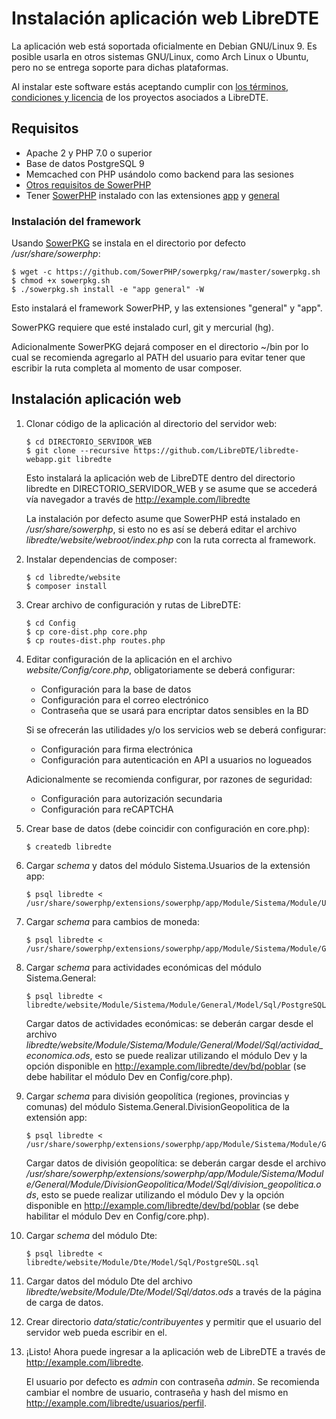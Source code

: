 Instalación aplicación web LibreDTE
===================================

La aplicación web está soportada oficialmente en Debian GNU/Linux 9. Es posible
usarla en otros sistemas GNU/Linux, como Arch Linux o Ubuntu, pero no se entrega
soporte para dichas plataformas.

Al instalar este software estás aceptando cumplir con
[los términos, condiciones y licencia](https://wiki.libredte.cl/doku.php/terminos)
de los proyectos asociados a LibreDTE.

Requisitos
----------

- Apache 2 y PHP 7.0 o superior
- Base de datos PostgreSQL 9
- Memcached con PHP usándolo como backend para las sesiones
- [Otros requisitos de SowerPHP](https://github.com/SowerPHP/sowerphp/blob/master/INSTALL.md)
- Tener [SowerPHP](https://github.com/SowerPHP/sowerphp) instalado con las
extensiones [app](https://github.com/SowerPHP/extension-app) y
[general](https://github.com/SowerPHP/extension-general)

### Instalación del framework

Usando [SowerPKG](https://github.com/SowerPHP/sowerpkg) se instala en el
directorio por defecto */usr/share/sowerphp*:

	$ wget -c https://github.com/SowerPHP/sowerpkg/raw/master/sowerpkg.sh
	$ chmod +x sowerpkg.sh
	$ ./sowerpkg.sh install -e "app general" -W

Esto instalará el framework SowerPHP, y las extensiones "general" y "app".

SowerPKG requiere que esté instalado curl, git y mercurial (hg).

Adicionalmente SowerPKG dejará composer en el directorio ~/bin por lo cual se
recomienda agregarlo al PATH del usuario para evitar tener que escribir la ruta
completa al momento de usar composer.

Instalación aplicación web
--------------------------

1.	Clonar código de la aplicación al directorio del servidor web:

		$ cd DIRECTORIO_SERVIDOR_WEB
		$ git clone --recursive https://github.com/LibreDTE/libredte-webapp.git libredte

	Esto instalará la aplicación web de LibreDTE dentro del directorio
	libredte en DIRECTORIO_SERVIDOR_WEB y se asume que se accederá vía
	navegador a través de <http://example.com/libredte>

	La instalación por defecto asume que SowerPHP está instalado en
	*/usr/share/sowerphp*, si esto no es así se deberá editar el archivo
	*libredte/website/webroot/index.php* con la ruta correcta al framework.

2.	Instalar dependencias de composer:

		$ cd libredte/website
		$ composer install

3.	Crear archivo de configuración y rutas de LibreDTE:

		$ cd Config
		$ cp core-dist.php core.php
		$ cp routes-dist.php routes.php

4.	Editar configuración de la aplicación en el archivo
	*website/Config/core.php*, obligatoriamente se deberá configurar:

	- Configuración para la base de datos
	- Configuración para el correo electrónico
	- Contraseña que se usará para encriptar datos sensibles en la BD

	Si se ofrecerán las utilidades y/o los servicios web se deberá
	configurar:

	- Configuración para firma electrónica
	- Configuración para autenticación en API a usuarios no logueados

	Adicionalmente se recomienda configurar, por razones de seguridad:

	- Configuración para autorización secundaria
	- Configuración para reCAPTCHA

5.	Crear base de datos (debe coincidir con configuración en core.php):

		$ createdb libredte

6.	Cargar *schema* y datos del módulo Sistema.Usuarios de la extensión app:

		$ psql libredte < /usr/share/sowerphp/extensions/sowerphp/app/Module/Sistema/Module/Usuarios/Model/Sql/PostgreSQL/usuarios.sql

7.	Cargar *schema* para cambios de moneda:

		$ psql libredte < /usr/share/sowerphp/extensions/sowerphp/app/Module/Sistema/Module/General/Model/Sql/moneda.sql

8.	Cargar *schema* para actividades económicas del módulo Sistema.General:

		$ psql libredte < libredte/website/Module/Sistema/Module/General/Model/Sql/PostgreSQL/actividad_economica.sql

	Cargar datos de actividades económicas: se deberán cargar desde el archivo
	*libredte/website/Module/Sistema/Module/General/Model/Sql/actividad_economica.ods*,
	esto se puede realizar utilizando el módulo Dev y la opción disponible en <http://example.com/libredte/dev/bd/poblar> (se debe habilitar el módulo Dev en Config/core.php).

9.	Cargar *schema* para división geopolítica (regiones, provincias y comunas) del módulo Sistema.General.DivisionGeopolitica de la extensión app:

		$ psql libredte < /usr/share/sowerphp/extensions/sowerphp/app/Module/Sistema/Module/General/Module/DivisionGeopolitica/Model/Sql/PostgreSQL/division_geopolitica.sql

	Cargar datos de división geopolítica: se deberán cargar desde el archivo
	*/usr/share/sowerphp/extensions/sowerphp/app/Module/Sistema/Module/General/Module/DivisionGeopolitica/Model/Sql/division_geopolitica.ods*,
	esto se puede realizar utilizando el módulo Dev y la opción disponible en <http://example.com/libredte/dev/bd/poblar> (se debe habilitar el módulo Dev en Config/core.php).

10.	Cargar *schema* del módulo Dte:

		$ psql libredte < libredte/website/Module/Dte/Model/Sql/PostgreSQL.sql

11.	Cargar datos del módulo Dte del archivo *libredte/website/Module/Dte/Model/Sql/datos.ods* a través de la página de carga de datos.


12.	Crear directorio *data/static/contribuyentes* y permitir que el usuario del servidor web pueda escribir en el.

13.	¡Listo! Ahora puede ingresar a la aplicación web de LibreDTE a través de
	<http://example.com/libredte>.

	El usuario por defecto es *admin* con contraseña *admin*. Se recomienda
	cambiar el nombre de usuario, contraseña y hash del mismo en
	<http://example.com/libredte/usuarios/perfil>.
